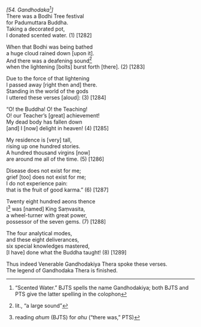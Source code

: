 *\[54. Gandhodaka*[^1]*\]*  
There was a Bodhi Tree festival  
for Padumuttara Buddha.  
Taking a decorated pot,  
I donated scented water. (1) \[1282\]

When that Bodhi was being bathed  
a huge cloud rained down \[upon it\].  
And there was a deafening sound[^2]  
when the lightening \[bolts\] burst forth \[there\]. (2) \[1283\]

Due to the force of that lightening  
I passed away \[right then and\] there.  
Standing in the world of the gods  
I uttered these verses \[aloud\]: (3) \[1284\]

“O! the Buddha! O! the Teaching!  
O! our Teacher’s \[great\] achievement!  
My dead body has fallen down  
\[and\] I \[now\] delight in heaven! (4) \[1285\]

My residence is \[very\] tall,  
rising up one hundred stories.  
A hundred thousand virgins \[now\]  
are around me all of the time. (5) \[1286\]

Disease does not exist for me;  
grief \[too\] does not exist for me;  
I do not experience pain:  
that is the fruit of good karma.” (6) \[1287\]

Twenty eight hundred aeons thence  
I[^3] was \[named\] King Saṃvasita,  
a wheel-turner with great power,  
possessor of the seven gems. (7) \[1288\]

The four analytical modes,  
and these eight deliverances,  
six special knowledges mastered,  
\[I have\] done what the Buddha taught! (8) \[1289\]

Thus indeed Venerable Gandhodakiya Thera spoke these verses.  
The legend of Gandhodaka Thera is finished.

[^1]: “Scented Water.” BJTS spells the name Gandhodakiya; both BJTS and
    PTS give the latter spelling in the colophon

[^2]: lit., “a large sound”

[^3]: reading *ahum* (BJTS) for *ahu* (“there was,” PTS)
